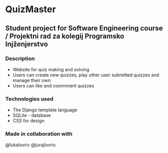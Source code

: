 # **QuizMaster**
## Student project for Software Engineering course / Projektni rad za kolegij Programsko Injženjerstvo

### **Description**
- Website for quiz making and solving
- Users can create new quizzes, play other user submitted quizzes and manage their own
- Users can like and commment quizzes

### **Technologies used**
- The Django template language
- SQLite - database
- CSS for design

### **Made in collaboration with**
@lukalovric
@jurajlovric
